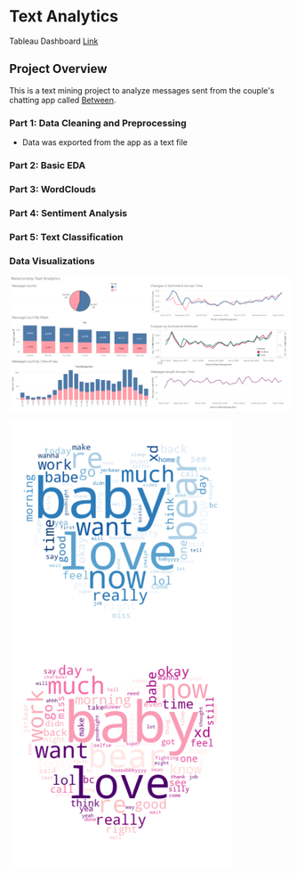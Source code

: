 # Text Analytics

Tableau Dashboard [Link](https://public.tableau.com/views/RelationshipTextsProject/Dashboard1?:language=en&:display_count=y&publish=yes&:origin=viz_share_link)

## Project Overview
This is a text mining project to analyze messages sent from the couple's chatting app called [Between](https://between.us/?lang=en).


### Part 1: Data Cleaning and Preprocessing 
* Data was exported from the app as a text file

### Part 2: Basic EDA
### Part 3: WordClouds
### Part 4: Sentiment Analysis
### Part 5: Text Classification

### Data Visualizations
<img src="images/tableau_dashboard_final.PNG" width=1000>

<img align="center" img src="images/hubby_wc.png" width=400> <img align="center" img src="images/wifey_wc.png" width=400>
